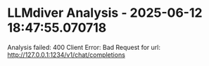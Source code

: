 # LLMdiver Analysis - 2025-06-12 18:47:55.070718

Analysis failed: 400 Client Error: Bad Request for url: http://127.0.0.1:1234/v1/chat/completions